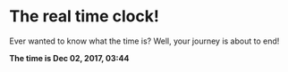 # The real time clock!

Ever wanted to know what the time is? Well, your journey is about to end!

**The time is Dec 02, 2017, 03:44**